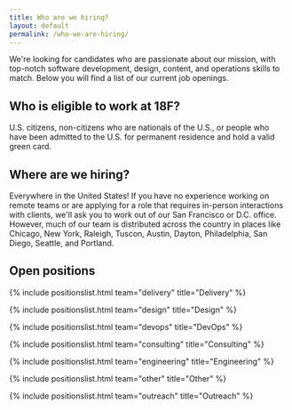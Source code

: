 ```yaml
---
title: Who are we hiring?
layout: default
permalink: /who-we-are-hiring/
---
```

We're looking for candidates who are passionate about our mission, with top-notch software development, design, content, and operations skills to match. Below you will find a list of our current job openings.

## Who is eligible to work at 18F? 

U.S. citizens, non-citizens who are nationals of the U.S., or people who have been admitted to the U.S. for permanent residence and hold a valid green card.

## Where are we hiring?

Everywhere in the United States! If you have no experience working on remote teams or are applying for a role that requires in-person interactions with clients, we'll ask you to work out of our San Francisco or D.C. office. However, much of our team is distributed across the country in places like Chicago, New York, Raleigh, Tuscon, Austin, Dayton, Philadelphia, San Diego, Seattle, and Portland.

## Open positions

{% include positionslist.html team="delivery" title="Delivery" %}

{% include positionslist.html team="design" title="Design" %}

{% include positionslist.html team="devops" title="DevOps" %}

{% include positionslist.html team="consulting" title="Consulting" %}

{% include positionslist.html team="engineering" title="Engineering" %}

{% include positionslist.html team="other" title="Other" %}

{% include positionslist.html team="outreach" title="Outreach" %}
